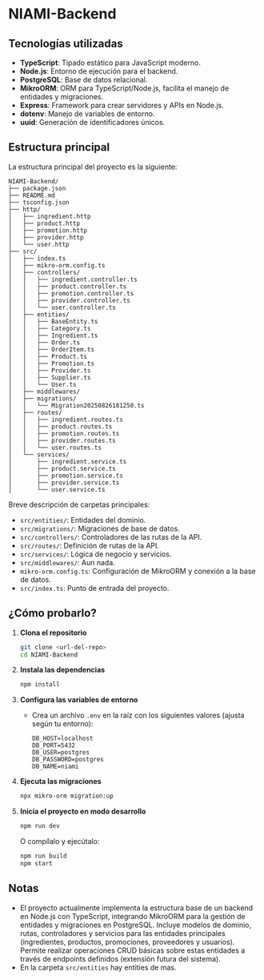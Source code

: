 # NIAMI-Backend

## Tecnologías utilizadas

- **TypeScript**: Tipado estático para JavaScript moderno.
- **Node.js**: Entorno de ejecución para el backend.
- **PostgreSQL**: Base de datos relacional.
- **MikroORM**: ORM para TypeScript/Node.js, facilita el manejo de entidades y migraciones.
- **Express**: Framework para crear servidores y APIs en Node.js.
- **dotenv**: Manejo de variables de entorno.
- **uuid**: Generación de identificadores únicos.

## Estructura principal


La estructura principal del proyecto es la siguiente:

```text
NIAMI-Backend/
├── package.json
├── README.md
├── tsconfig.json
├── http/
│   ├── ingredient.http
│   ├── product.http
│   ├── promotion.http
│   ├── provider.http
│   └── user.http
├── src/
│   ├── index.ts
│   ├── mikro-orm.config.ts
│   ├── controllers/
│   │   ├── ingredient.controller.ts
│   │   ├── product.controller.ts
│   │   ├── promotion.controller.ts
│   │   ├── provider.controller.ts
│   │   └── user.controller.ts
│   ├── entities/
│   │   ├── BaseEntity.ts
│   │   ├── Category.ts
│   │   ├── Ingredient.ts
│   │   ├── Order.ts
│   │   ├── OrderItem.ts
│   │   ├── Product.ts
│   │   ├── Promotion.ts
│   │   ├── Provider.ts
│   │   ├── Supplier.ts
│   │   └── User.ts
│   ├── middlewares/
│   ├── migrations/
│   │   └── Migration20250826181250.ts
│   ├── routes/
│   │   ├── ingredient.routes.ts
│   │   ├── product.routes.ts
│   │   ├── promotion.routes.ts
│   │   ├── provider.routes.ts
│   │   └── user.routes.ts
│   └── services/
│       ├── ingredient.service.ts
│       ├── product.service.ts
│       ├── promotion.service.ts
│       ├── provider.service.ts
│       └── user.service.ts
```

Breve descripción de carpetas principales:
- `src/entities/`: Entidades del dominio.
- `src/migrations/`: Migraciones de base de datos.
- `src/controllers/`: Controladores de las rutas de la API.
- `src/routes/`: Definición de rutas de la API.
- `src/services/`: Lógica de negocio y servicios.
- `src/middlewares/`: Aun nada.
- `mikro-orm.config.ts`: Configuración de MikroORM y conexión a la base de datos.
- `src/index.ts`: Punto de entrada del proyecto.

## ¿Cómo probarlo?

1. **Clona el repositorio**
	```bash
	git clone <url-del-repo>
	cd NIAMI-Backend
	```

2. **Instala las dependencias**
	```bash
	npm install
	```

3. **Configura las variables de entorno**
	- Crea un archivo `.env` en la raíz con los siguientes valores (ajusta según tu entorno):
	  ```env
	  DB_HOST=localhost
	  DB_PORT=5432
	  DB_USER=postgres
	  DB_PASSWORD=postgres
	  DB_NAME=niami
	  ```

4. **Ejecuta las migraciones**
	```bash
	npx mikro-orm migration:up
	```

5. **Inicia el proyecto en modo desarrollo**
	```bash
	npm run dev
	```
	O compílalo y ejecútalo:
	```bash
	npm run build
	npm start
	```

## Notas
- El proyecto actualmente implementa la estructura base de un backend en Node.js con TypeScript, integrando MikroORM para la gestión de entidades y migraciones en PostgreSQL. Incluye modelos de dominio, rutas, controladores y servicios para las entidades principales (ingredientes, productos, promociones, proveedores y usuarios). Permite realizar operaciones CRUD básicas sobre estas entidades a través de endpoints definidos (extensión futura del sistema).
- En la carpeta `src/entities` hay entities de mas.

